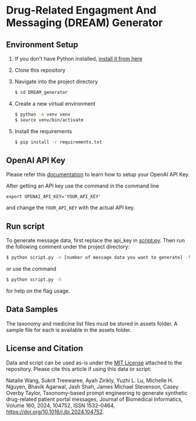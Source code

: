 # Drug-Related Engagment And Messaging (DREAM) Generator

## Environment Setup

1. If you don’t have Python installed, [install it from here](https://www.python.org/downloads/)

2. Clone this repository

3. Navigate into the project directory

   ```bash
   $ cd DREAM_generator
   ```

4. Create a new virtual environment

   ```bash
   $ python -m venv venv
   $ source venv/bin/activate
   ```

5. Install the requirements

   ```bash
   $ pip install -r requirements.txt
   ```

## OpenAI API Key

Please refer this [documentation](https://platform.openai.com/docs/quickstart/step-2-setup-your-api-key) to learn how to setup your OpenAI API Key.

After getting an API key use the command in the command line
```
export OPENAI_API_KEY='YOUR_API_KEY'
```
and change the `YOUR_API_KEY` with the actual API key.

## Run script

To generate message data, first replace the api_key in [script.py](https://github.com/tirilab/synthetic-patient-portal-message/blob/main/script.py). Then run the following comment under the project directory:

   ```bash
   $ python script.py -n [number of message data you want to generate] -f [file name of the synthetic messages] -tf [Taxonomy file name (in csv format)] -mf [Medicine list file name (in csv format)] -t [Taxonomy of the taxa3 as a string (optional: if you want to filter using taxa3 to generate messages of specific type)]
   ```

or use the command

   ```bash
   $ python script.py -h
   ```
for help on the flag usage.

## Data Samples
The taxonomy and medicine list files must be stored in assets folder.
A sample file for each is available in the assets folder.

## License and Citation

Data and script can be used as-is under the [MIT License](https://github.com/tirilab/DREAM_generator/blob/main/LICENSE) attached to the repository. Please cite this article if using this data or script:

Natalie Wang, Sukrit Treewaree, Ayah Zirikly, Yuzhi L. Lu, Michelle H. Nguyen, Bhavik Agarwal, Jash Shah, James Michael Stevenson, Casey Overby Taylor,
Taxonomy-based prompt engineering to generate synthetic drug-related patient portal messages,
Journal of Biomedical Informatics, Volume 160, 2024, 104752, ISSN 1532-0464, https://doi.org/10.1016/j.jbi.2024.104752.
